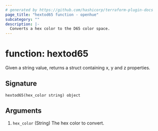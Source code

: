 ```yaml
---
# generated by https://github.com/hashicorp/terraform-plugin-docs
page_title: "hextod65 function - openhue"
subcategory: ""
description: |-
  Converts a hex color to the D65 color space.
---
```


# function: hextod65

Given a string value, returns a struct containing x, y and z properties.



## Signature

<!-- signature generated by tfplugindocs -->
```text
hextod65(hex_color string) object
```

## Arguments

<!-- arguments generated by tfplugindocs -->
1. `hex_color` (String) The hex color to convert.

